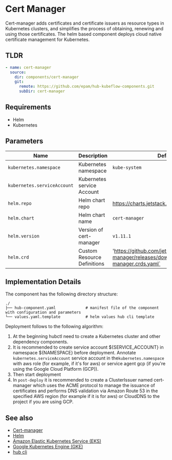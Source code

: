 # Cert Manager

Cert-manager adds certificates and certificate issuers as resource types in Kubernetes clusters, and simplifies the process of obtaining, renewing and using those certificates. 
The helm based component deploys cloud native certificate management for Kubernetes.

## TLDR

```yaml
- name: cert-manager
  source:
    dir: components/cert-manager
    git:
      remote: https://github.com/epam/hub-kubeflow-components.git
      subDir: cert-manager

```

## Requirements

- Helm
- Kubernetes

## Parameters

| Name                        | Description                 | Default Value                                                                                       | Required |
|-----------------------------|-----------------------------|-----------------------------------------------------------------------------------------------------|:--------:|
| `kubernetes.namespace`      | Kubernetes namespace        | `kube-system`                                                                                       |          |
| `kubernetes.serviceAccount` | Kubernetes service Account  |                                                                                                     |          |
| `helm.repo`                 | Helm chart repo             | <https://charts.jetstack.io>                                                                        |          |
| `helm.chart`                | Helm chart name             | `cert-manager`                                                                                      |          |
| `helm.version`              | Version of cert-manager     | `v1.11.1`                                                                                           |          |
| `helm.crd`                  | Custom Resource Definitions | 'https://github.com/jetstack/cert-manager/releases/download/${helm.version}/cert-manager.crds.yaml` |          |

## Implementation Details

The component has the following directory structure:
```text
./
├── hub-component.yaml             # manifest file of the component with configuration and parameters
└── values.yaml.template           # helm values hub cli template

```

Deployment follows to the following algorithm:
1. At the beginning hubctl need to create a Kubernetes cluster and other dependency components.
2. It is recommended to create service account ${SERVICE_ACCOUNT} in namespace ${NAMESPACE} before deployment. Annotate `kubernetes.serviceAccount` service account in the`kubernetes.namespace` with aws role (for example, if it's for aws) or service agent gcp (if you're using the Google Cloud Platform (GCP)).
3. Then start deployment
4. In `post-deploy` it is recommended to create a ClusterIssuer named cert-manager which uses the ACME protocol to manage the issuance of certificates and performs DNS validation via Amazon Route 53 in the specified AWS region (for example if it is for aws) or CloudDNS to the project if you are using GCP.

## See also
* [Cert-manager](https://cert-manager.io/docs/)
* [Helm](https://helm.sh/docs/intro/install/)
* [Amazon Elastic Kubernetes Service (EKS)](https://aws.amazon.com/eks/)
* [Google Kubernetes Engine (GKE)](https://cloud.google.com/kubernetes-engine)
* [hub cli](https://github.com/agilestacks/hub/wiki)
